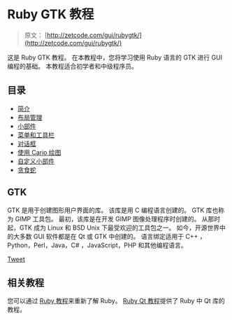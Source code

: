 # Ruby GTK 教程

> 原文： [http://zetcode.com/gui/rubygtk/](http://zetcode.com/gui/rubygtk/)

这是 Ruby GTK 教程。 在本教程中，您将学习使用 Ruby 语言的 GTK 进行 GUI 编程的基础。 本教程适合初学者和中级程序员。

## 目录



*   [简介](introduction/)
*   [布局管理](layoutmanagement/)
*   [小部件](widgets/)
*   [菜单和工具栏](menustoolbars/)
*   [对话框](dialogs/)
*   [使用 Cario 绘图](cairo/)
*   [自定义小部件](customwidget/)
*   [贪食蛇](nibbles/)



## GTK

GTK 是用于创建图形用户界面的库。 该库是用 C 编程语言创建的。 GTK 库也称为 GIMP 工具包。 最初，该库是在开发 GIMP 图像处理程序时创建的。 从那时起，GTK 成为 Linux 和 BSD Unix 下最受欢迎的工具包之一。 如今，开源世界中的大多数 GUI 软件都是在 Qt 或 GTK 中创建的。 语言绑定适用于 C++ ，Python，Perl，Java，C# ，JavaScript，PHP 和其他编程语言。

[Tweet](https://twitter.com/share) 

## 相关教程

您可以通过 [Ruby 教程](/lang/rubytutorial/)来重新了解 Ruby。 [Ruby Qt 教程](/gui/rubyqt/)提供了 Ruby 中 Qt 库的教程。